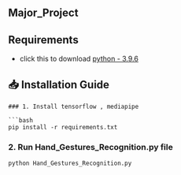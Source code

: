 ## Major_Project
## Requirements
- click this to download [python - 3.9.6](https://www.python.org/ftp/python/3.9.6/python-3.9.6-amd64.exe)
  
## 📥 Installation Guide
```
### 1. Install tensorflow , mediapipe

```bash
pip install -r requirements.txt
```
### 2. Run Hand_Gestures_Recognition.py file

```bash
python Hand_Gestures_Recognition.py

```
